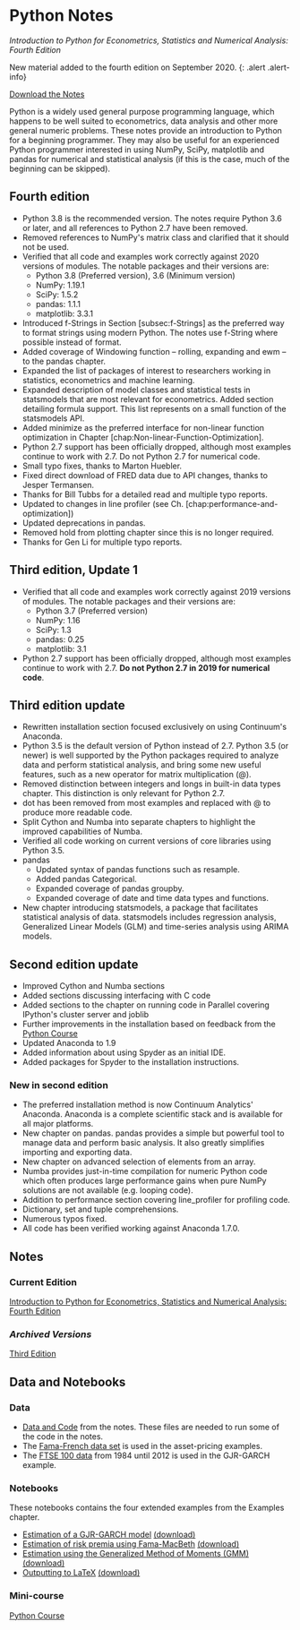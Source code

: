 <!--
.. title: Python Notes
.. slug: notes
.. hidetitle: True 
.. date: 2019-09-02 11:27:39 UTC+01:00
.. tags: python
.. category: teaching
.. link: 
.. description: A comprehensive set of notes introducing Python for applications in Statistics, Econometrics and other areas of numerical analysis. 
.. type: text
-->

# Python Notes 

*Introduction to Python for Econometrics, Statistics and Numerical Analysis: Fourth Edition* 

New material added to the fourth edition on September 2020.
{: .alert .alert-info}

[Download the Notes](#notes)

Python is a widely used general purpose programming language, which
happens to be well suited to econometrics, data analysis and other more
general numeric problems. These notes provide an introduction to Python
for a beginning programmer. They may also be useful for an experienced
Python programmer interested in using NumPy, SciPy, matplotlib and
pandas for numerical and statistical analysis (if this is the case, much
of the beginning can be skipped).

## Fourth edition

- Python 3.8 is the recommended version. The notes require Python 3.6 or later, and all references to Python 2.7 have been removed.
- Removed references to NumPy's matrix class and clarified that it should not be used.
- Verified that all code and examples work correctly against 2020 versions of modules. The notable packages and their versions are:
   -  Python 3.8 (Preferred version), 3.6 (Minimum version)
   -  NumPy: 1.19.1
   -  SciPy: 1.5.2
   -  pandas: 1.1.1
   -  matplotlib: 3.3.1
- Introduced f-Strings in Section [subsec:f-Strings] as the preferred way to format strings using modern Python. The notes use f-String where possible instead of format.
- Added coverage of Windowing function – rolling, expanding and ewm – to the pandas chapter.
- Expanded the list of packages of interest to researchers working in statistics, econometrics and machine learning.
- Expanded description of model classes and statistical tests in statsmodels that are most relevant for econometrics. Added section detailing formula support. This list represents on a small function of the statsmodels API. 
- Added minimize as the preferred interface for non-linear function optimization in Chapter [chap:Non-linear-Function-Optimization].
- Python 2.7 support has been officially dropped, although most examples continue to work with 2.7. Do not Python 2.7 for numerical code.
- Small typo fixes, thanks to Marton Huebler.
- Fixed direct download of FRED data due to API changes, thanks to Jesper Termansen.
- Thanks for Bill Tubbs for a detailed read and multiple typo reports.
- Updated to changes in line profiler (see Ch. [chap:performance-and-optimization])
- Updated deprecations in pandas.
- Removed hold from plotting chapter since this is no longer required.
- Thanks for Gen Li for multiple typo reports.

## Third edition, Update 1
-  Verified that all code and examples work correctly against 2019 versions of modules. The
   notable packages and their versions are:
   -  Python 3.7 (Preferred version)
   -  NumPy: 1.16
   -  SciPy: 1.3
   -  pandas: 0.25
   -  matplotlib: 3.1
-  Python 2.7 support has been officially dropped, although most examples continue to work with 2.7.
   **Do not Python 2.7 in 2019 for numerical code**.

## Third edition update

-   Rewritten installation section focused exclusively on using
    Continuum\'s Anaconda.
-   Python 3.5 is the default version of Python instead of 2.7. Python
    3.5 (or newer) is well supported by the Python packages required to
    analyze data and perform statistical analysis, and bring some new
    useful features, such as a new operator for matrix multiplication
    (@).
-   Removed distinction between integers and longs in built-in data
    types chapter. This distinction is only relevant for Python 2.7.
-   dot has been removed from most examples and replaced with @ to
    produce more readable code.
-   Split Cython and Numba into separate chapters to highlight the
    improved capabilities of Numba.
-   Verified all code working on current versions of core libraries
    using Python 3.5.
-   pandas
    -   Updated syntax of pandas functions such as resample.
    -   Added pandas Categorical.
    -   Expanded coverage of pandas groupby.
    -   Expanded coverage of date and time data types and functions.
-   New chapter introducing statsmodels, a package that facilitates
    statistical analysis of data. statsmodels includes regression
    analysis, Generalized Linear Models (GLM) and time-series analysis
    using ARIMA models.

## Second edition update

-   Improved Cython and Numba sections
-   Added sections discussing interfacing with C code
-   Added sections to the chapter on running code in Parallel covering
    IPython\'s cluster server and joblib
-   Further improvements in the installation based on feedback from the
    [Python Course]()
-   Updated Anaconda to 1.9
-   Added information about using Spyder as an initial IDE.
-   Added packages for Spyder to the installation instructions.

### New in second edition

-   The preferred installation method is now Continuum Analytics\'
    Anaconda. Anaconda is a complete scientific stack and is available
    for all major platforms.
-   New chapter on pandas. pandas provides a simple but powerful tool to
    manage data and perform basic analysis. It also greatly simplifies
    importing and exporting data.
-   New chapter on advanced selection of elements from an array.
-   Numba provides just-in-time compilation for numeric Python code
    which often produces large performance gains when pure NumPy
    solutions are not available (e.g. looping code).
-   Addition to performance section covering line_profiler for
    profiling code.
-   Dictionary, set and tuple comprehensions.
-   Numerous typos fixed.
-   All code has been verified working against Anaconda 1.7.0.

## Notes
### Current Edition

[Introduction to Python for Econometrics, Statistics and Numerical Analysis: Fourth Edition](/files/teaching/python/notes/python_introduction_2020.pdf)

### _Archived Versions_

[Third Edition](/files/teaching/python/notes/python_introduction_2019.pdf)

## Data and Notebooks

### Data

* [Data and Code](/files/teaching/python/notes/code_from_notes.zip) from the notes. These files are needed to run some of the code in the notes.
* The [Fama-French data set](/files/teaching/python/notes/FamaFrench.zip) is used in the asset-pricing examples.
* The [FTSE 100 data](/files/teaching/python/notes/FTSE_1984_2012.zip) from 1984 until 2012 is used in the GJR-GARCH example.

### Notebooks

These notebooks contains the four extended examples from the Examples chapter.

* [Estimation of a GJR-GARCH model](/teaching/python/notes/notebooks/example-gjr-garch/) [(download)](/files/teaching/python/notes/example-gjr-garch.ipynb)
* [Estimation of risk premia using Fama-MacBeth](/teaching/python/notes/notebooks/example-fama-macbeth/
) [(download)](/files/teaching/python/notes/example-fama-macbeth.ipynb)
* [Estimation using the Generalized Method of Moments (GMM)](/teaching/python/notes/notebooks/example-gmm-estimation/) [(download)](/files/teaching/python/notes/example-gmm.ipynb)
* [Outputting to LaTeX](/teaching/python/notes/notebooks/example-latex-output/) [(download)](/files/teaching/python/notes/example-latex.ipynb)

### Mini-course

[Python Course](link://filename/pages/teaching/python/course.md)

